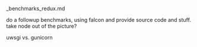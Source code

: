 _benchmarks_redux.md

do a followup benchmarks, using falcon and provide source code and stuff. take node out of the picture?

uwsgi vs. gunicorn